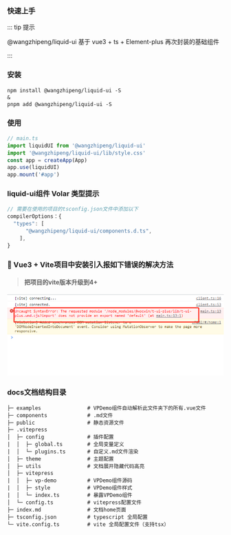### 快速上手

::: tip 提示

@wangzhipeng/liquid-ui 基于 vue3 + ts + Element-plus 再次封装的基础组件

:::

### 安装

```bash:no-line-numbers
npm install @wangzhipeng/liquid-ui -S
&
pnpm add @wangzhipeng/liquid-ui -S
```


### 使用

```js
// main.ts
import liquidUI from '@wangzhipeng/liquid-ui'
import '@wangzhipeng/liquid-ui/lib/style.css'
const app = createApp(App)
app.use(liquidUI)
app.mount('#app')
```

### liquid-ui组件 Volar 类型提示

```js
// 需要在使用的项目的tsconfig.json文件中添加以下
compilerOptions：{
  "types": [
      "@wangzhipeng/liquid-ui/components.d.ts",
    ],
}

```

### 🔨  Vue3 + Vite项目中安装引入报如下错误的解决方法
> #### 把项目的vite版本升级到4+

<img src="../public/img/error.png">

### docs文档结构目录
```
├─ examples               # VPDemo组件自动解析此文件夹下的所有.vue文件
├─ components             # .md文件
├─ public                 # 静态资源文件
├─ .vitepress
│  ├─ config              # 插件配置
|  │  ├─ global.ts        # 全局变量定义
|  │  └─ plugins.ts       # 自定义.md文件渲染
│  ├─ theme               # 主题配置
│  ├─ utils               # 文档展开隐藏代码高亮
│  ├─ vitepress
|  │  ├─ vp-demo          # VPDemo组件源码
|  │  ├─ style            # VPDemo组件样式
|  │  └─ index.ts         # 暴露VPDemo组件
│  └─ config.ts           # vitepress配置文件
├─ index.md               # 文档home页面
├─ tsconfig.json          # typescript 全局配置
└─ vite.config.ts         # vite 全局配置文件（支持tsx）
```

